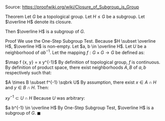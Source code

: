 # 

Source: https://proofwiki.org/wiki/Closure_of_Subgroup_is_Group

Theorem
Let $G$ be a topological group.
Let $H\leq G$ be a subgroup.
Let $\overline H$ denote its closure.

Then $\overline H$ is a subgroup of $G$.


Proof
We use the One-Step Subgroup Test.
Because $H \subset \overline H$, $\overline H$ is non-empty.
Let $a, b \in \overline H$.
Let $U$ be a neighborhood of $a b^{-1}$.
Let the mapping $f: G\times G \to G$ be defined as:

$\map f {x, y} = x y^{-1}$
By definition of topological group, $f$ is continuous.
By definition of product space, there exist neighborhoods $A, B$ of $a, b$ respectively such that:

$A \times B \subset f^{-1} \sqbrk U$
By assumption, there exist $x \in A \cap H$ and $y \in B \cap H$.
Then:

$x y^{-1} \subset U \cap H$
Because $U$ was arbitrary:

$a b^{-1} \in \overline H$
By One-Step Subgroup Test, $\overline H$ is a subgroup of $G$.
$\blacksquare$





